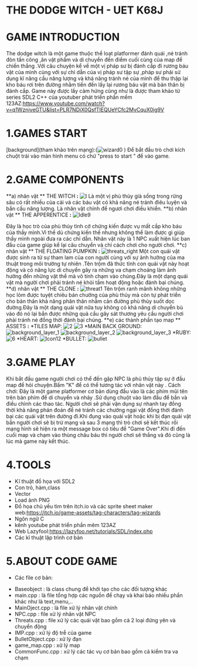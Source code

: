 # **THE DODGE WITCH - UET K68J**



# GAME INTRODUCTION
The dodge witch là một game thuộc thể loạt platformer đánh quái ,né tránh đòn tấn công ,ăn vật phẩm và di chuyển đến điểm cuối cùng của map để chiến thắng .Với câu chuyện kể về một vị pháp sư bị đánh cắp đi rương báu vật của mình cùng với sự chỉ dẫn của vị pháp sư tập sự ,pháp sư phải sử dụng kĩ năng cầu năng lượng và khả năng tránh né của mình để thu thập lại kho báu rơi trên đường nhằm tiến đến lấy lại rương báu vật mà bản thân bị đánh cắp.
Game này được lấy cảm hứng cũng như là được tham khảo từ series SDL2 C++ của youtuber phát triền phần mềm 123AZ:https://www.youtube.com/watch?v=q1WzniyeGTU&list=PLR7NDiX0QsfTIEQUeYCfc2MyCquX0ig9V

# 1.GAMES START
[background](tham khảo trên mạng):(![wizard0](https://hackmd.io/_uploads/rJmPYkdZC.jpg)
)
Để bắt đầu trò chơi kích chuột trái vào màn hình menu có chứ "press to start " để vào game.
# 2.GAME COMPONENTS
**a) nhân vật ** THE WITCH **:**
![l](https://hackmd.io/_uploads/SkQK5J_b0.png)
Là một vị phù thủy già sống trong rừng sâu có rất nhiều của cải và các báu vật có khả năng né tránh điêu luyện và bắn cầu năng lượng. Là nhân vật chính để ngươì chơi điều khiển.
**b) nhân vật ** THE APPERENTICE **:**
![Idle9](https://hackmd.io/_uploads/rJRy21dWC.png)

Đây là học trò của phù thủy tình cớ chứng kiến được vụ mất cắp kho báu của thầy mình.Vì thế dù chứng kiến thế nhưng không thể làm được gì giúp thầy mình ngoài đưa ra các chỉ dẫn. Nhân vật này là 1 NPC xuất hiện lúc ban đầu của game giúp kể lại câu chuyển và chỉ cách chơi cho người chơi.
**c) nhân vật ** THE FLOATING PUMPKIN **:**
![threats_right](https://hackmd.io/_uploads/rkWLpyOWC.png)
Một con quái vật được sinh ra từ sự tham lam của con người cùng với sự ảnh hưởng của ma thuật trong môi trường tự nhiên .Tên trộm đã thức tỉnh con quái vật này hoạt động và có năng lực di chuyển gây ra những va chạm choáng làm ảnh hưởng đến những vật thể mà vô tính chạm vào chúng.Đây là một dạng quái vật mà người chơi phải tránh né khỏi tầm hoạt động hoặc đánh bại chúng.
**d) nhân vật ** THE CLONE **:**
![threat1](https://hackmd.io/_uploads/HJmC01ObR.png)
Tên trộm ranh mãnh không những học lỏm được tuyệt chiêu bán chưởng của phù thủy mà còn tự phát triển cho bản thân khả năng phân thân nhằm cản đường phù thủy suốt dọc đường.Đây là một dạng quái vật nữa tuy không có khả năng di chuyển bù vào đó nó lại bắn được những quả cầu gây sát thương yêu cầu người chơi phải tránh né đồng thời đánh bại chúng.
**e) các thành phần tạo map ** ASSETS **:**
*TILES MAP:
![2](https://hackmd.io/_uploads/SJHfbgO-R.png)
![3](https://hackmd.io/_uploads/S1K7WgdWR.png)
*MAIN BACK GROUND:
![background_layer_1](https://hackmd.io/_uploads/Bye_We_W0.png)
![background_layer_2](https://hackmd.io/_uploads/rJI_WgOW0.png)
![background_layer_3](https://hackmd.io/_uploads/HyYuWg_ZA.png)
*RUBY:
![6](https://hackmd.io/_uploads/HJU6Wgd-0.png)
*HEART:
![Icon12](https://hackmd.io/_uploads/rJzkGgO-0.png)
*BULLET:
![bullet](https://hackmd.io/_uploads/HkLefl_ZR.png)
# 3.GAME PLAY
  Khi bắt đầu game người chơi có thể đến gặp NPC là phủ thủy tập sự ở đầu map để hỏi chuyện.Bấm "K" để có thể tương tác với nhân vật này .
  Cách chơi:
  Đây là một game platformer cơ bản dùng đầu vào là các phím mũi tên trên bàn phím để di chuyển và nhảy .Sử dụng chuột vào làm đầu để bắn và điều chỉnh các thao tác.
  Người chơi sẽ phải vận dụng sự nhanh tay đồng thời khả năng phán đoán để né tránh các chướng ngại vật đồng thời đánh bại các quái vật trên đường đi.Khi đụng vào quái vật hoặc khi bị đạn quái vật bắn người chơi sẽ bị trừ mạng và sau 3 mạng thì trò chơi sẽ kết thúc rồi mạng hình sẽ hiện ra một message box 
có tiêu đề "Game Over".Khi đi đến cuối map và chạm vào thùng châu báu thì người chơi sẽ thắng và đó cũng là lúc mà game này kết thúc.
# 4.TOOLS
   - Kĩ thuật đồ họa với SDL2
   - Con trỏ, hàm,class
   - Vector
   - Load ảnh PNG
   - Đồ họa chủ yếu tìm trên itch.io và các sprite sheet maker web:https://itch.io/game-assets/tag-characters/tag-wizards
   - Ngôn ngữ C
   - kênh youtube phát triển phần mêm 123AZ
   - Web Lazyfool:https://lazyfoo.net/tutorials/SDL/index.php
   - Các kĩ thuật lập trình cơ bản
   
# 5.ABOUT CODE GAME
  - Các file cơ bản:
  + Baseobject : là class chung để khởi tạo cho các đối tượng khác
  + main.cpp : là file tổng hợp các nguồn để chạy và khai báo nhiều phần khác như là text,menu,..
  + MainOject.cpp : là file xử lý nhân vật chính
  + NPC.cpp : file xử lý nhân vật NPC
  + Threats.cpp : file xử lý các quái vật bao gồm cả 2 loại đứng yên và chuyển động
  + IMP.cpp : xử lý độ trễ của game
  + BulletObject.cpp : xử lý đạn
  + game_map.cpp : xử lý map
  + CommonFunc.cpp : xử lý các tác vụ cơ bản bao gồm cả kiểm tra va chạm
